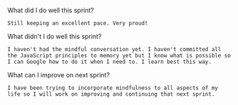 What did I do well this sprint?
    
    Still keeping an excellent pace. Very proud!

 What didn't I do well this sprint?

    I haven't had the mindful conversation yet. I haven't committed all the JavaScript principles to memory yet but I know what is possible so I can Google how to do it when I need to. I learn best this way.

 What can I improve on next sprint?

    I have been trying to incorporate mindfulness to all aspects of my life so I will work on improving and continuing that next sprint.
    

    